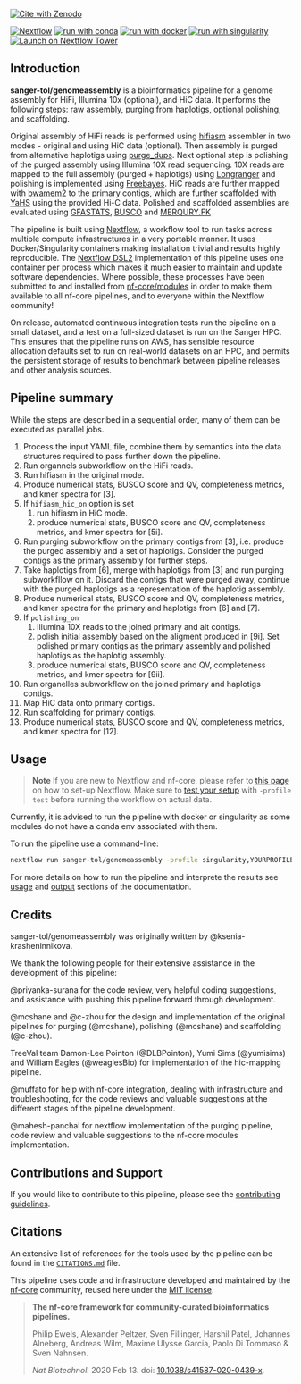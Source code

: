 [![Cite with Zenodo](http://img.shields.io/badge/DOI-10.5281/zenodo.XXXXXXX-1073c8?labelColor=000000)](https://doi.org/10.5281/zenodo.XXXXXXX)

[![Nextflow](https://img.shields.io/badge/nextflow%20DSL2-%E2%89%A522.10.1-23aa62.svg)](https://www.nextflow.io/)
[![run with conda](http://img.shields.io/badge/run%20with-conda-3EB049?labelColor=000000&logo=anaconda)](https://docs.conda.io/en/latest/)
[![run with docker](https://img.shields.io/badge/run%20with-docker-0db7ed?labelColor=000000&logo=docker)](https://www.docker.com/)
[![run with singularity](https://img.shields.io/badge/run%20with-singularity-1d355c.svg?labelColor=000000)](https://sylabs.io/docs/)
[![Launch on Nextflow Tower](https://img.shields.io/badge/Launch%20%F0%9F%9A%80-Nextflow%20Tower-%234256e7)](https://tower.nf/launch?pipeline=https://github.com/sanger-tol/genomeassembly)

## Introduction

**sanger-tol/genomeassembly** is a bioinformatics pipeline for a genome assembly for HiFi, Illumina 10x (optional), and HiC data. It performs the following steps: raw assembly, purging from haplotigs, optional polishing, and scaffolding.

Original assembly of HiFi reads is performed using [hifiasm](https://hifiasm.readthedocs.io) assembler in two modes - original and using HiC data (optional). Then assembly is purged from alternative haplotigs using [purge_dups](https://github.com/dfguan/purge_dups). Next optional step is polishing of the purged assembly using Illumina 10X read sequencing. 10X reads are mapped to the full assembly (purged + haplotigs) using [Longranger](https://support.10xgenomics.com/genome-exome/software/pipelines/latest/what-is-long-ranger) and polishing is implemented using [Freebayes](https://github.com/freebayes/freebayes). HiC reads are further mapped with [bwamem2](https://github.com/bwa-mem2/bwa-mem2) to the primary contigs, which are further scaffolded with [YaHS](https://github.com/c-zhou/yahs) using the provided Hi-C data.
Polished and scaffolded assemblies are evaluated using [GFASTATS](https://github.com/vgl-hub/gfastats), [BUSCO](https://busco.ezlab.org/) and [MERQURY.FK](https://github.com/thegenemyers/MERQURY.FK)

The pipeline is built using [Nextflow](https://www.nextflow.io), a workflow tool to run tasks across multiple compute infrastructures in a very portable manner. It uses Docker/Singularity containers making installation trivial and results highly reproducible. The [Nextflow DSL2](https://www.nextflow.io/docs/latest/dsl2.html) implementation of this pipeline uses one container per process which makes it much easier to maintain and update software dependencies. Where possible, these processes have been submitted to and installed from [nf-core/modules](https://github.com/nf-core/modules) in order to make them available to all nf-core pipelines, and to everyone within the Nextflow community!

On release, automated continuous integration tests run the pipeline on a small dataset, and a test on a full-sized dataset is run on the Sanger HPC. This ensures that the pipeline runs on AWS, has sensible resource allocation defaults set to run on real-world datasets on an HPC, and permits the persistent storage of results to benchmark between pipeline releases and other analysis sources.

## Pipeline summary

While the steps are described in a sequential order, many of them can be executed as parallel jobs.

1. Process the input YAML file, combine them by semantics into the data structures required to pass further down the pipeline.
2. Run organnels subworkflow on the HiFi reads.
3. Run hifiasm in the original mode.
4. Produce numerical stats, BUSCO score and QV, completeness metrics, and kmer spectra for [3].
5. If <code>hifiasm_hic_on</code> option is set
   1. run hifiasm in HiC mode.
   2. produce numerical stats, BUSCO score and QV, completeness metrics, and kmer spectra for [5i].
6. Run purging subworkflow on the primary contigs from [3], i.e. produce the purged assembly and a set of haplotigs. Consider the purged contigs as the primary assembly for further steps.
7. Take haplotigs from [6], merge with haplotigs from [3] and run purging subworkfllow on it. Discard the contigs that were purged away, continue with the purged haplotigs as a representation of the haplotig assembly.
8. Produce numerical stats, BUSCO score and QV, completeness metrics, and kmer spectra for the primary and haplotigs from [6] and [7].
9. If <code>polishing_on</code>
   1. Illumina 10X reads to the joined primary and alt contigs.
   2. polish initial assembly based on the aligment produced in [9i]. Set polished primary contigs as the primary assembly and polished haplotigs as the haplotig assembly.
   3. produce numerical stats, BUSCO score and QV, completeness metrics, and kmer spectra for [9ii].
10. Run organelles subworkflow on the joined primary and haplotigs contigs.
11. Map HiC data onto primary contigs.
12. Run scaffolding for primary contigs.
13. Produce numerical stats, BUSCO score and QV, completeness metrics, and kmer spectra for [12].

## Usage

> **Note**
> If you are new to Nextflow and nf-core, please refer to [this page](https://nf-co.re/docs/usage/installation) on how
> to set-up Nextflow. Make sure to [test your setup](https://nf-co.re/docs/usage/introduction#how-to-run-a-pipeline)
> with `-profile test` before running the workflow on actual data.

Currently, it is advised to run the pipeline with docker or singularity as some modules do not have a conda env associated with them.

To run the pipeline use a command-line:

```bash
nextflow run sanger-tol/genomeassembly -profile singularity,YOURPROFILE --outdir <OUTDIR>
```

For more details on how to run the pipeline and interprete the results see [usage](https://github.com/sanger-tol/genomeassembly/blob/dev/docs/usage.md) and [output](https://github.com/sanger-tol/genomeassembly/blob/dev/docs/output.md) sections of the documentation.

## Credits

sanger-tol/genomeassembly was originally written by @ksenia-krasheninnikova.

We thank the following people for their extensive assistance in the development of this pipeline:

@priyanka-surana for the code review, very helpful coding suggestions, and assistance with pushing this pipeline forward through development.

@mcshane and @c-zhou for the design and implementation of the original pipelines for purging (@mcshane), polishing (@mcshane) and scaffolding (@c-zhou).

TreeVal team Damon-Lee Pointon (@DLBPointon), Yumi Sims (@yumisims) and William Eagles (@weaglesBio) for implementation of the hic-mapping pipeline.

@muffato for help with nf-core integration, dealing with infrastructure and troubleshooting, for the code reviews and valuable suggestions at the different stages of the pipeline development.

@mahesh-panchal for nextflow implementation of the purging pipeline, code review and valuable suggestions to the nf-core modules implementation.

## Contributions and Support

If you would like to contribute to this pipeline, please see the [contributing guidelines](.github/CONTRIBUTING.md).

## Citations

An extensive list of references for the tools used by the pipeline can be found in the [`CITATIONS.md`](CITATIONS.md) file.

This pipeline uses code and infrastructure developed and maintained by the [nf-core](https://nf-co.re) community, reused here under the [MIT license](https://github.com/nf-core/tools/blob/master/LICENSE).

> **The nf-core framework for community-curated bioinformatics pipelines.**
>
> Philip Ewels, Alexander Peltzer, Sven Fillinger, Harshil Patel, Johannes Alneberg, Andreas Wilm, Maxime Ulysse Garcia, Paolo Di Tommaso & Sven Nahnsen.
>
> _Nat Biotechnol._ 2020 Feb 13. doi: [10.1038/s41587-020-0439-x](https://dx.doi.org/10.1038/s41587-020-0439-x).
